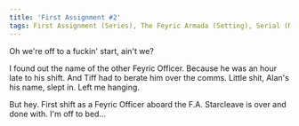 ```yaml
---
title: 'First Assignment #2'
tags: First Assignment (Series), The Feyric Armada (Setting), Serial (Medium)
---
```


Oh we're off to a fuckin' start, ain't we?

I found out the name of the other Feyric Officer. 
Because he was an hour late to his shift. 
And Tiff had to berate him over the comms. 
Little shit, Alan's his name, slept in. 
Left me hanging.

But hey. First shift as a Feyric Officer aboard the F.A. Starcleave is over and done with. 
I'm off to bed...
